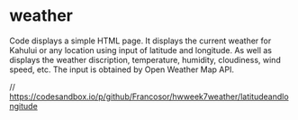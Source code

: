 # weather

Code displays a simple HTML page. It displays the current weather for Kahului or any location using input of latitude and longitude. As well as displays the weather discription, temperature, humidity, cloudiness, wind speed, etc. The input is obtained by Open Weather Map API.

// https://codesandbox.io/p/github/Francosor/hwweek7weather/latitudeandlongitude
